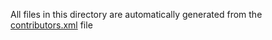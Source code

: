 All files in this directory are automatically generated from the [contributors.xml](https://github.com/haxecollab/ludum-dare-56/blob/main/contributors.xml) file 
